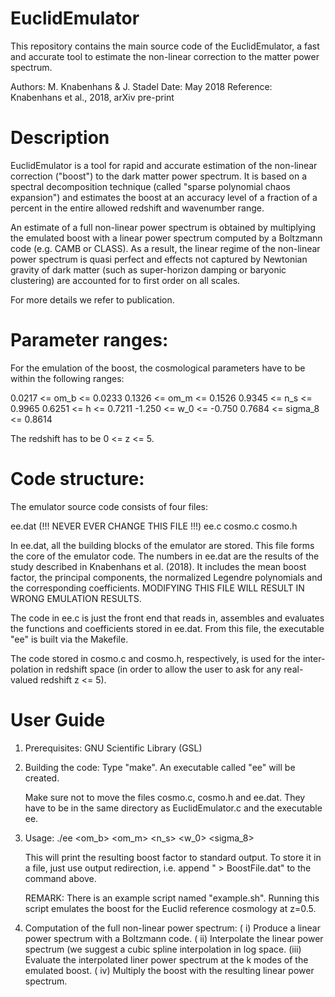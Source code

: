 # EuclidEmulator
This repository contains the main source code of the EuclidEmulator, a fast and accurate tool to estimate the non-linear correction to the matter power spectrum.

Authors:   M. Knabenhans & J. Stadel
Date:      May 2018
Reference: Knabenhans et al., 2018, arXiv pre-print

# Description
EuclidEmulator is a tool for rapid and accurate estimation of the
non-linear correction ("boost") to the dark matter power spectrum.
It is based on a spectral decomposition technique (called "sparse
polynomial chaos expansion") and estimates the boost at an accuracy
level of a fraction of a percent in the entire allowed redshift and
wavenumber range.

An estimate of a full non-linear power spectrum is obtained by
multiplying the emulated boost with a linear power spectrum computed
by a Boltzmann code (e.g. CAMB or CLASS). As a result, the linear
regime of the non-linear power spectrum is quasi perfect and effects
not captured by Newtonian gravity of dark matter (such as super-horizon
damping or baryonic clustering) are accounted for to first order on
all scales.

For more details we refer to publication.

# Parameter ranges:
For the emulation of the boost, the cosmological parameters have to be
within the following ranges:

0.0217 <= om_b    <= 0.0233
0.1326 <= om_m    <= 0.1526
0.9345 <= n_s     <= 0.9965
0.6251 <= h       <= 0.7211
-1.250 <= w_0     <= -0.750
0.7684 <= sigma_8 <= 0.8614

The redshift has to be 0 <= z <= 5.

# Code structure:
The emulator source code consists of four files:

ee.dat (!!! NEVER EVER CHANGE THIS FILE !!!)
ee.c
cosmo.c
cosmo.h

In ee.dat, all the building blocks of the emulator are stored. This file
forms the core of the emulator code. The numbers in ee.dat are the results
of the study described in Knabenhans et al. (2018). It includes the mean
boost factor, the principal components, the normalized Legendre polynomials
and the corresponding coefficients. MODIFYING THIS FILE WILL RESULT IN WRONG
EMULATION RESULTS.

The code in ee.c is just the front end that reads in, assembles and evaluates
the functions and coefficients stored in ee.dat. From this file, the executable
"ee" is built via the Makefile.

The code stored in cosmo.c and cosmo.h, respectively, is used for the inter-
polation in redshift space (in order to allow the user to ask for any real-
valued redshift z <= 5).

# User Guide
1) Prerequisites:
   GNU Scientific Library (GSL)

2) Building the code:
   Type "make". An executable called "ee" will be created.

   Make sure not to move the files cosmo.c, cosmo.h and ee.dat.
   They have to be in the same directory as EuclidEmulator.c and
   the executable ee.

3) Usage:
   ./ee <om_b> <om_m> <n_s> <h> <w_0> <sigma_8> <z>

   This will print the resulting boost factor to standard output. To store
   it in a file, just use output redirection, i.e. append " > BoostFile.dat"
   to the command above.

   REMARK: There is an example script named "example.sh". Running this script
           emulates the boost for the Euclid reference cosmology at z=0.5.

4) Computation of the full non-linear power spectrum:
   (  i) Produce a linear power spectrum with a Boltzmann code.
   ( ii) Interpolate the linear power spectrum (we suggest a cubic spline
         interpolation in log space.
   (iii) Evaluate the interpolated liner power spectrum at the k modes of the
         emulated boost.
   ( iv) Multiply the boost with the resulting linear power spectrum.
